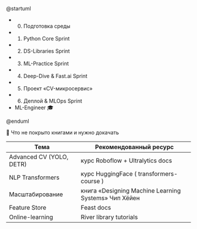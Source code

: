 @startuml
- 0. Подготовка среды
- 1. Python Core Sprint
- 2. DS-Libraries Sprint
- 3. ML-Practice Sprint
- 4. Deep-Dive & Fast.ai Sprint
- 5. Проект «CV-микросервис»
- 6. Деплой & MLOps Sprint
- ML-Engineer 🎓

@enduml

🚧 Что не покрыто книгами и нужно докачать

| Тема                     | Рекомендованный ресурс                               |
| ------------------------ | ---------------------------------------------------- |
| Advanced CV (YOLO, DETR) | курс Roboflow + Ultralytics docs                     |
| NLP Transformers         | курс HuggingFace ( transformers-course )             |
| Масштабирование          | книга «Designing Machine Learning Systems» Чип Хёйен |
| Feature Store            | Feast docs                                           |
| Online-learning          | River library tutorials                              |
